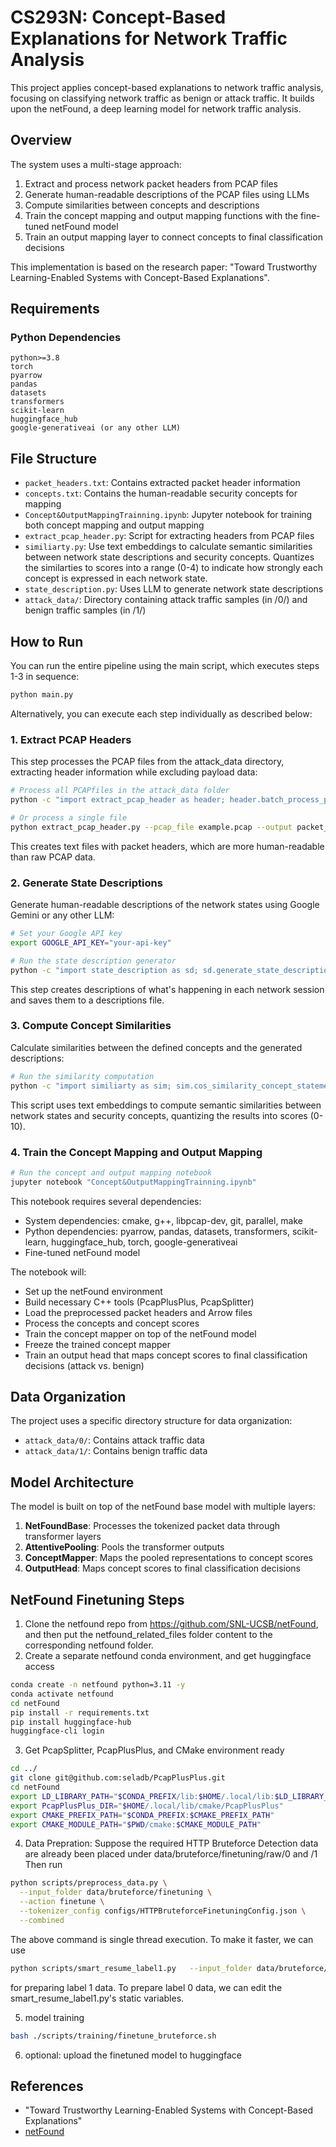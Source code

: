 # CS293N: Concept-Based Explanations for Network Traffic Analysis

This project applies concept-based explanations to network traffic analysis, focusing on classifying network traffic as benign or attack traffic. It builds upon the netFound, a deep learning model for network traffic analysis.

## Overview

The system uses a multi-stage approach:
1. Extract and process network packet headers from PCAP files
2. Generate human-readable descriptions of the PCAP files using LLMs
3. Compute similarities between concepts and descriptions
4. Train the concept mapping and output mapping functions with the fine-tuned netFound model
5. Train an output mapping layer to connect concepts to final classification decisions

This implementation is based on the research paper: "Toward Trustworthy Learning-Enabled Systems with Concept-Based Explanations".

## Requirements

### Python Dependencies

```
python>=3.8
torch
pyarrow
pandas
datasets
transformers
scikit-learn  
huggingface_hub
google-generativeai (or any other LLM)
```

## File Structure

- `packet_headers.txt`: Contains extracted packet header information
- `concepts.txt`: Contains the human-readable security concepts for mapping
- `Concept&OutputMappingTrainning.ipynb`: Jupyter notebook for training both concept mapping and output mapping
- `extract_pcap_header.py`: Script for extracting headers from PCAP files
- `similiarty.py`: Use text embeddings to calculate semantic similarities between network state descriptions and security concepts. Quantizes the similarties to scores into a range (0-4) to indicate how strongly each concept is expressed in each network state.
- `state_description.py`: Uses LLM to generate network state descriptions
- `attack_data/`: Directory containing attack traffic samples (in /0/) and benign traffic samples (in /1/)

## How to Run

You can run the entire pipeline using the main script, which executes steps 1-3 in sequence:

```bash
python main.py
```

Alternatively, you can execute each step individually as described below:

### 1. Extract PCAP Headers

This step processes the PCAP files from the attack_data directory, extracting header information while excluding payload data:

```bash
# Process all PCAPfiles in the attack_data folder
python -c "import extract_pcap_header as header; header.batch_process_pcap_folder('attack_data')"

# Or process a single file
python extract_pcap_header.py --pcap_file example.pcap --output packet_headers.txt
```

This creates text files with packet headers, which are more human-readable than raw PCAP data.

### 2. Generate State Descriptions

Generate human-readable descriptions of the network states using Google Gemini or any other LLM:

```bash
# Set your Google API key
export GOOGLE_API_KEY="your-api-key"

# Run the state description generator
python -c "import state_description as sd; sd.generate_state_descriptions()"
```

This step creates descriptions of what's happening in each network session and saves them to a descriptions file.

### 3. Compute Concept Similarities

Calculate similarities between the defined concepts and the generated descriptions:

```bash
# Run the similarity computation
python -c "import similiarty as sim; sim.cos_similarity_concept_statement()"
```

This script uses text embeddings to compute semantic similarities between network states and security concepts, quantizing the results into scores (0-10).

### 4. Train the Concept Mapping and Output Mapping

```bash
# Run the concept and output mapping notebook
jupyter notebook "Concept&OutputMappingTrainning.ipynb"
```

This notebook requires several dependencies:
- System dependencies: cmake, g++, libpcap-dev, git, parallel, make
- Python dependencies: pyarrow, pandas, datasets, transformers, scikit-learn, huggingface_hub, torch, google-generativeai
- Fine-tuned netFound model

The notebook will:
- Set up the netFound environment
- Build necessary C++ tools (PcapPlusPlus, PcapSplitter)
- Load the preprocessed packet headers and Arrow files
- Process the concepts and concept scores
- Train the concept mapper on top of the netFound model
- Freeze the trained concept mapper
- Train an output head that maps concept scores to final classification decisions (attack vs. benign)


## Data Organization

The project uses a specific directory structure for data organization:
- `attack_data/0/`: Contains attack traffic data
- `attack_data/1/`: Contains benign traffic data

## Model Architecture

The model is built on top of the netFound base model with multiple layers:

1. **NetFoundBase**: Processes the tokenized packet data through transformer layers
2. **AttentivePooling**: Pools the transformer outputs
3. **ConceptMapper**: Maps the pooled representations to concept scores
4. **OutputHead**: Maps concept scores to final classification decisions

## NetFound Finetuning Steps

1. Clone the netfound repo from https://github.com/SNL-UCSB/netFound, and then put the netfound_related_files folder content to the corresponding netfound folder.
2. Create a separate netfound conda environment, and get huggingface access
```bash
conda create -n netfound python=3.11 -y
conda activate netfound
cd netFound
pip install -r requirements.txt
pip install huggingface-hub
huggingface-cli login
```
3. Get PcapSplitter, PcapPlusPlus, and CMake environment ready
```bash
cd ../
git clone git@github.com:seladb/PcapPlusPlus.git
cd netFound
export LD_LIBRARY_PATH="$CONDA_PREFIX/lib:$HOME/.local/lib:$LD_LIBRARY_PATH"
export PcapPlusPlus_DIR="$HOME/.local/lib/cmake/PcapPlusPlus"
export CMAKE_PREFIX_PATH="$CONDA_PREFIX:$CMAKE_PREFIX_PATH"
export CMAKE_MODULE_PATH="$PWD/cmake:$CMAKE_MODULE_PATH"
```

4. Data Prepration: Suppose the required HTTP Bruteforce Detection data are already been placed under data/bruteforce/finetuning/raw/0 and /1
Then run
```bash
python scripts/preprocess_data.py \
  --input_folder data/bruteforce/finetuning \
  --action finetune \
  --tokenizer_config configs/HTTPBruteforceFinetuningConfig.json \
  --combined
```
The above command is single thread execution. To make it faster, we can use
```bash
python scripts/smart_resume_label1.py   --input_folder data/bruteforce/finetuning   --tokenizer_config configs/HTTPBruteforceFinetuningConfig.json   --max_workers 8   --cores_per_worker 10   --batch_size 200   --combined
```
for preparing label 1 data. To prepare label 0 data, we can edit the smart_resume_label1.py's static variables.

5. model training
```bash
bash ./scripts/training/finetune_bruteforce.sh
```

6. optional: upload the finetuned model to huggingface

## References

- "Toward Trustworthy Learning-Enabled Systems with Concept-Based Explanations"
- [netFound](https://github.com/snlucsb/netFound)
